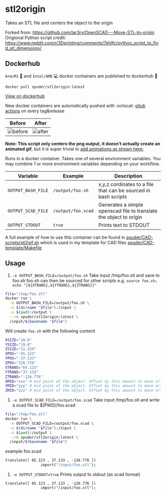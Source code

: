 # stl2origin

Takes an STL file and centers the object to the origin

Forked from: https://github.com/lar3ry/OpenSCAD---Move-STL-to-origin  
Origional Python script credit: https://www.reddit.com/r/3Dprinting/comments/7ehlfc/python_script_to_find_stl_dimensions/


## Dockerhub

`Arm/M1` :apple: and `Intel/AMD` :computer: docker containers are published to dockerhub :whale:
```
docker pull spuder/stl2origin:latest
```

[View on dockerhub](https://hub.docker.com/repository/docker/spuder/stl2origin)

New docker containers are automatically pushed with :octocat: [gitub actions](https://github.com/spuder/OpenSCAD---Move-STL-to-origin/actions) on every tag&release

|Before |After|
|---|---|
| ![before](./before.gif) | ![after](./after.gif) |

**Note: This script only centers the png output, it doesn't actually create an animated gif**, but it is super trivial to [add animations as shown here:](https://stackoverflow.com/questions/70468797/how-to-convert-stl-to-rotating-gif-using-openscad/70468907#70468907)


Runs in a docker container. Takes one of several environment variables. You may combine 1 or more environment variables depending on your workflow. 

| Variable | Example | Description | 
|---|---|---|
| `OUTPUT_BASH_FILE` | `/output/foo.sh` | x,y,z cordinates to a file that can be sourced in bash scripts|
| `OUTPUT_SCAD_FILE` | `/output/foo.scad` | Generates a simple openscad file to translate the object to origin
| `OUTPUT_STDOUT` | `true` | Prints text to STDOUT


A full example of how to use this container can be found in [spuder/CAD-scripts/stl2gif.sh](https://github.com/openscad/openscad/issues/1797) which is used in my template for CAD files [spuder/CAD-template/Makefile](https://github.com/spuder/CAD-template/blob/main/Makefile#L15)


## Usage

1. `-e OUTPUT_BASH_FILE=/output/foo.sh`
Take input /tmp/foo.stl and save to foo.sh
foo.sh can then be sourced for other scripts e.g.
`source foo.sh; echo "[${XTRANS},${YTRANS},${ZTRANS}]"`

```bash
file="/tmp/foo.stl"
docker run \
  -e OUTPUT_BASH_FILE=/output/foo.sh \
  -v $(dirname "$file"):/input \
  -v $(pwd):/output \
  --rm spuder/stl2origin:latest \
  /input/$(basename "$file")
```

Will create `foo.sh` with the following content
```bash
XSIZE="10.0"
YSIZE="19.8"
ZSIZE="11.324"
XPOS="-65.123"
YPOS="-37.133"
ZPOS="126.776"
XTRANS="65.123"
YTRANS="37.133"
ZTRANS="-126.776"
XMID="xxx" # mid point of the object. Offset by this amount to move origin from corner to center
YMID="yyy" # mid point of the object. Offset by this amount to move origin from corner to center
ZMID="zzz" # mid point of the object. Offset by this amount to move origin from corner to center
```

1. `-e OUTPUT_SCAD_FILE=/output/foo.scad`
Take input /tmp/foo.stl and write a scad file to $(PWD)/foo.scad
```bash
file="/tmp/foo.stl"
docker run \
  -e OUTPUT_SCAD_FILE=/output/foo.scad \
  -v $(dirname "$file"):/input \
  -v $(pwd):/output \
  --rm spuder/stl2origin:latest \
  /input/$(basename "$file")
```

example foo.scad
```bash
translate([ 65.123 , 37.133 , -126.776 ])
                import("/input/foo.stl");
```

1. `-e OUTPUT_STDOUT=true`
Prints output to stdout (as scad format)

```
translate([ 65.123 , 37.133 , -126.776 ])
                import("/input/foo.stl");
```
